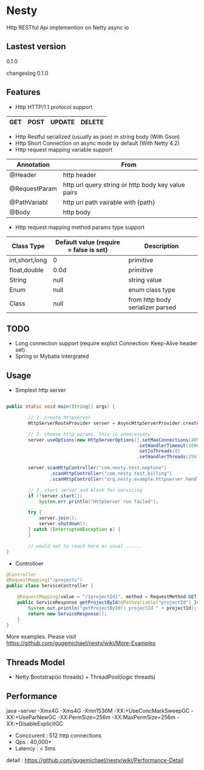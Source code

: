 # Nesty
Http RESTful Api implemention on Netty async io

## Lastest version
0.1.0

changeslog 
0.1.0 

## Features

* Http HTTP/1.1 protocol support 

GET | POST | UPDATE | DELETE
--- | --- | --- | ---

* Http Restful serialized (usually as json) in string body (With Gson)
* Http Short Connection on async mode by default (With Netty 4.2)
* Http request mapping variable support

Annotation | From 
--- | --- 
@Header | http header 
@RequestParam | http url query string or http body key value pairs 
@PathVariabl | http uri path vairable with {path} 
@Body | http body 

* Http request mapping method params type support

Class Type | Default value (require = false is set) | Description
--- | --- | --- 
int,short,long | 0 | primitive
float,double | 0.0d | primitive
String | null | string value
Enum | null | enum class type
Class | null | from http body serializer parsed

## TODO
* Long connection support (require explict Connection: Keep-Alive header set)
* Spring or Mybatis intergrated


## Usage

* Simplest http server

```java

public static void main(String[] args) {

        // 1. create httpserver
        HttpServerRouteProvider server = AsyncHttpServerProvider.create("127.0.0.1", 8080);

        // 2. choose http params. this is unnecessary
        server.useOptions(new HttpServerOptions().setMaxConnections(4096)
                                                .setHandlerTimeout(10000)
                                                .setIoThreads(8)
                                                .setHandlerThreads(256));

        server.scanHttpController("com.nesty.test.neptune")
                .scanHttpController("com.nesty.test.billing")
                .scanHttpController("org.nesty.example.httpserver.handler");

        // 3. start server and block for servicing
        if (!server.start())
            System.err.println("HttpServer run failed");

        try {
            server.join();
            server.shutdown();
        } catch (InterruptedException e) {
        }

        // would not to reach here as usual ......
}
```

* Controlloer

```java
@Controller
@RequestMapping("/projects")
public class ServiceController {

	@RequestMapping(value = "/{projectId}", method = RequestMethod.GET)
	public ServiceResponse getProjectById(@PathVariable("projectId") Integer projectId) {
		System.out.println("getProjectById() projectId " + projectId);
		return new ServiceResponse();
	}
}

```

More examples. Please visit https://github.com/gugemichael/nesty/wiki/More-Examples

## Threads Model

* Netty Bootstrap(io threads) + ThreadPool(logic threads)

## Performance

java -server -Xmx4G -Xms4G -Xmn1536M -XX:+UseConcMarkSweepGC -XX:+UseParNewGC -XX:PermSize=256m -XX:MaxPermSize=256m -XX:+DisableExplicitGC

* Conccurent : 512 http connections 
* Qps : 40,000+
* Latency : < 5ms

detail : https://github.com/gugemichael/nesty/wiki/Performance-Detail

